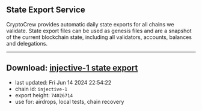 ## State Export Service
CryptoCrew provides automatic daily state exports for all chains we validate. State export files can be used as genesis files and are a snapshot of the current blockchain state, including all validators, accounts, balances and delegations.

---
**Download: [injective-1 state export](https://dl-eu2.ccvalidators.com/SERVICE/injective/injective-1_export_74026714.json)**
---

- last updated: Fri Jun 14 2024 22:54:22
- chain id: `injective-1`
- export height: `74026714`
- use for: airdrops, local tests, chain recovery
